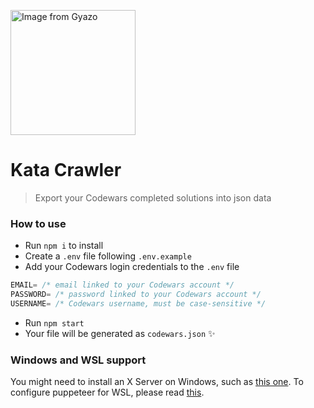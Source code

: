 <a href="https://gyazo.com/7741483b54b91783d78b5d62b1be57c8"><img src="https://i.gyazo.com/7741483b54b91783d78b5d62b1be57c8.gif" alt="Image from Gyazo" width="200"/></a>

# Kata Crawler 

> Export your Codewars completed solutions into json data

### How to use 

- Run `npm i` to install
- Create a `.env` file following `.env.example`
- Add your Codewars login credentials to the `.env` file
```js
EMAIL= /* email linked to your Codewars account */
PASSWORD= /* password linked to your Codewars account */ 
USERNAME= /* Codewars username, must be case-sensitive */ 
```
- Run `npm start`
- Your file will be generated as `codewars.json` ✨ 

### Windows and WSL support

You might need to install an X Server on Windows, such as [this one](https://sourceforge.net/projects/vcxsrv/). To configure puppeteer for WSL, please read [this](https://github.com/puppeteer/puppeteer/issues/1837).
